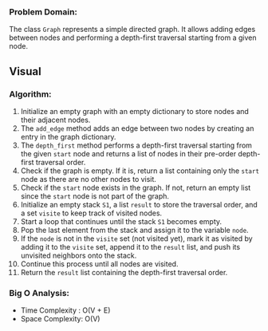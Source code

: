 ### Problem Domain:
The class `Graph` represents a simple directed graph. It allows adding edges between nodes and performing a depth-first traversal starting from a given node.
## Visual 


### Algorithm:
1. Initialize an empty graph with an empty dictionary to store nodes and their adjacent nodes.
2. The `add_edge` method adds an edge between two nodes by creating an entry in the graph dictionary.
3. The `depth_first` method performs a depth-first traversal starting from the given `start` node and returns a list of nodes in their pre-order depth-first traversal order.
4. Check if the graph is empty. If it is, return a list containing only the `start` node as there are no other nodes to visit.
5. Check if the `start` node exists in the graph. If not, return an empty list since the `start` node is not part of the graph.
6. Initialize an empty stack `S1`, a list `result` to store the traversal order, and a set `visite` to keep track of visited nodes.
7. Start a loop that continues until the stack `S1` becomes empty.
8. Pop the last element from the stack and assign it to the variable `node`.
9. If the `node` is not in the `visite` set (not visited yet), mark it as visited by adding it to the `visite` set, append it to the `result` list, and push its unvisited neighbors onto the stack.
10. Continue this process until all nodes are visited.
11. Return the `result` list containing the depth-first traversal order.

### Big O Analysis:
- Time Complexity : O(V + E) 
- Space Complexity: O(V) 


